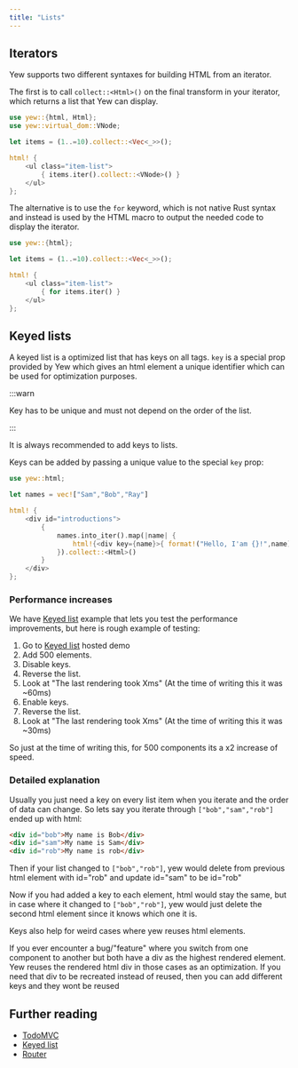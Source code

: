 ```yaml
---
title: "Lists"
---
```


## Iterators

Yew supports two different syntaxes for building HTML from an iterator.

The first is to call `collect::<Html>()` on the final transform in your iterator, which returns a
list that Yew can display.

```rust
use yew::{html, Html};
use yew::virtual_dom::VNode;

let items = (1..=10).collect::<Vec<_>>();

html! {
    <ul class="item-list">
        { items.iter().collect::<VNode>() }
    </ul>
};
```

The alternative is to use the `for` keyword, which is not native Rust syntax and instead is used by
the HTML macro to output the needed code to display the iterator.

```rust
use yew::{html};

let items = (1..=10).collect::<Vec<_>>();

html! {
    <ul class="item-list">
        { for items.iter() }
    </ul>
};
```

## Keyed lists

A keyed list is a optimized list that has keys on all tags.
`key` is a special prop provided by Yew which gives an html element a unique identifier which can be used for optimization purposes.

:::warn

Key has to be unique and must not depend on the order of the list.

:::

It is always recommended to add keys to lists.

Keys can be added by passing a unique value to the special `key` prop:

```rust , ignore
use yew::html;

let names = vec!["Sam","Bob","Ray"]

html! {
    <div id="introductions">
        {
            names.into_iter().map(|name| {
                html!{<div key={name}>{ format!("Hello, I'am {}!",name) }</div>}
            }).collect::<Html>()
        }
    </div>
};

```

### Performance increases

We have [Keyed list](https://github.com/yewstack/yew/tree/master/examples/keyed_list) example that lets you test the performance improvements, but here is rough example of testing:

1. Go to [Keyed list](https://github.com/yewstack/yew/tree/master/examples/keyed_list) hosted demo
2. Add 500 elements.
3. Disable keys.
4. Reverse the list.
5. Look at "The last rendering took Xms" (At the time of writing this it was ~60ms)
6. Enable keys.
7. Reverse the list.
8. Look at "The last rendering took Xms" (At the time of writing this it was ~30ms)

So just at the time of writing this, for 500 components its a x2 increase of speed.

### Detailed explanation

Usually you just need a key on every list item when you iterate and the order of data can change.
So lets say you iterate through `["bob","sam","rob"]` ended up with html:

```html
<div id="bob">My name is Bob</div>
<div id="sam">My name is Sam</div>
<div id="rob">My name is rob</div>
```

Then if your list changed to `["bob","rob"]`,
yew would delete from previous html element with id="rob" and update id="sam" to be id="rob"

Now if you had added a key to each element, html would stay the same, but in case where it changed to `["bob","rob"]`, yew would just delete the second html element since it knows which one it is.

Keys also help for weird cases where yew reuses html elements.

If you ever encounter a bug/"feature" where you switch from one component to another but both have a div as the highest rendered element.
Yew reuses the rendered html div in those cases as an optimization.
If you need that div to be recreated instead of reused, then you can add different keys and they wont be reused

## Further reading

- [TodoMVC](https://github.com/yewstack/yew/tree/master/examples/todomvc)
- [Keyed list](https://github.com/yewstack/yew/tree/master/examples/keyed_list)
- [Router](https://github.com/yewstack/yew/tree/master/examples/router)
